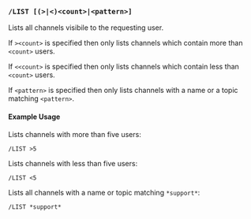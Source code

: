 <!-- This file contains a page fragment. Any changes will affect all pages that include it. -->

### `/LIST [(>|<)<count>|<pattern>]`

Lists all channels visibile to the requesting user.

If `><count>` is specified then only lists channels which contain more than `<count>` users.

If `<<count>` is specified then only lists channels which contain less than `<count>` users.

If `<pattern>` is specified then only lists channels with a name or a topic matching `<pattern>`.

#### Example Usage

Lists channels with more than five users:

```plaintext
/LIST >5
```

Lists channels with less than five users:

```plaintext
/LIST <5
```

Lists all channels with a name or topic matching `*support*`:

```plaintext
/LIST *support*
```
